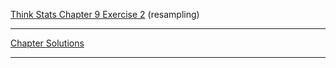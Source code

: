 [Think Stats Chapter 9 Exercise 2](http://greenteapress.com/thinkstats2/html/thinkstats2010.html#toc90) (resampling)

----

[Chapter Solutions](https://github.com/scrapfishies/ThinkStats2/blob/master/solutions/chap09soln.ipynb)

----
